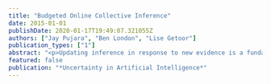 ```yaml
---
title: "Budgeted Online Collective Inference"
date: 2015-01-01
publishDate: 2020-01-17T19:49:07.321055Z
authors: ["Jay Pujara", "Ben London", "Lise Getoor"]
publication_types: ["1"]
abstract: "<p>Updating inference in response to new evidence is a fundamental challenge in artificial intelligence. Many real problems require large probabilistic graphical models, containing millions of interdependent variables. For such large models, jointly updating the most likely (i.e., MAP) configuration of the variables each time new evidence is encountered can be infeasible, even if inference is tractable. In this paper, we introduce budgeted online collective inference, in which the MAP configuration of a graphical model is updated efficiently by revising the assignments to a subset of the variables while holding others fixed. The goal is to selectively update certain variables without sacrificing quality with respect to full inference. To formalize the consequences of partially updating inference, we introduce the concept of inference regret. We derive inference regret bounds for a class of graphical models with strongly-convex free energies. These theoretical insights, combined with a thorough analysis of the optimization solver, motivate new approximate methods for efficiently updating the variable assignments under a budget constraint. In experiments, we demonstrate that our algorithms can reduce inference time by 65% with accuracy comparable to full inference.</p>"
featured: false
publication: "*Uncertainty in Artificial Intelligence*"
---
```



